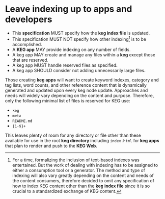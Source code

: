 # Leave indexing up to apps and developers

* This **specification** MUST specify how the **keg index file** is updated.
* This specification MUST NOT specify how other indexing[^89] is to be accomplished.
* A **KEG app** MAY provide indexing on any number of fields.
* A keg app MAY create and manage any files within a **keg** except those that are reserved.
* A keg app MUST handle reserved files as specified.
* A keg app SHOULD consider not adding unnecessarily large files.

Those creating **keg apps** will want to create keyword indexes, category and tag lists, word counts, and other reference content that is dynamically generated and updated upon every keg node update. Approaches and needs will widely vary depending on the content and purpose. Therefore, only the following minimal list of files is reserved for KEG use:

* `keg`
* `meta`
* `README.md`
* `{1-9}+`

This leaves plenty of room for any directory or file other than these available for use in the root **keg directory** including `index.html` for **keg apps** that plan to render and push to the **KEG Web**.

[^89]: For a time, formalizing the inclusion of text-based indexes was entertained. But the work of dealing with indexing has to be assigned to either a consumption tool or a generator. The method and type of indexing will also vary greatly depending on the content and needs of the content consumers, therefore decided to omit any specification of how to index KEG content other than the **keg index file** since it is so crucial to a standardized exchange of KEG content.
